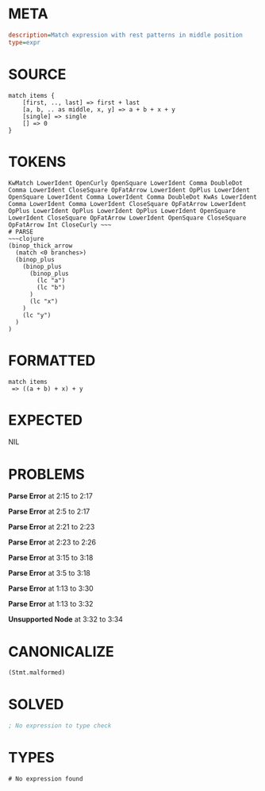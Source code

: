 # META
~~~ini
description=Match expression with rest patterns in middle position
type=expr
~~~
# SOURCE
~~~roc
match items {
    [first, .., last] => first + last
    [a, b, .. as middle, x, y] => a + b + x + y  
    [single] => single
    [] => 0
}
~~~
# TOKENS
~~~text
KwMatch LowerIdent OpenCurly OpenSquare LowerIdent Comma DoubleDot Comma LowerIdent CloseSquare OpFatArrow LowerIdent OpPlus LowerIdent OpenSquare LowerIdent Comma LowerIdent Comma DoubleDot KwAs LowerIdent Comma LowerIdent Comma LowerIdent CloseSquare OpFatArrow LowerIdent OpPlus LowerIdent OpPlus LowerIdent OpPlus LowerIdent OpenSquare LowerIdent CloseSquare OpFatArrow LowerIdent OpenSquare CloseSquare OpFatArrow Int CloseCurly ~~~
# PARSE
~~~clojure
(binop_thick_arrow
  (match <0 branches>)
  (binop_plus
    (binop_plus
      (binop_plus
        (lc "a")
        (lc "b")
      )
      (lc "x")
    )
    (lc "y")
  )
)
~~~
# FORMATTED
~~~roc
match items
 => ((a + b) + x) + y
~~~
# EXPECTED
NIL
# PROBLEMS
**Parse Error**
at 2:15 to 2:17

**Parse Error**
at 2:5 to 2:17

**Parse Error**
at 2:21 to 2:23

**Parse Error**
at 2:23 to 2:26

**Parse Error**
at 3:15 to 3:18

**Parse Error**
at 3:5 to 3:18

**Parse Error**
at 1:13 to 3:30

**Parse Error**
at 1:13 to 3:32

**Unsupported Node**
at 3:32 to 3:34

# CANONICALIZE
~~~clojure
(Stmt.malformed)
~~~
# SOLVED
~~~clojure
; No expression to type check
~~~
# TYPES
~~~roc
# No expression found
~~~
